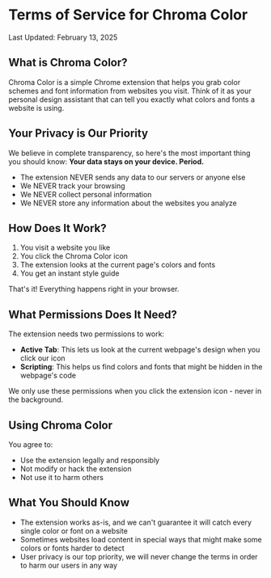 # Terms of Service for Chroma Color

Last Updated: February 13, 2025

## What is Chroma Color?

Chroma Color is a simple Chrome extension that helps you grab color schemes and font information from websites you visit. Think of it as your personal design assistant that can tell you exactly what colors and fonts a website is using.

## Your Privacy is Our Priority

We believe in complete transparency, so here's the most important thing you should know: **Your data stays on your device. Period.**

- The extension NEVER sends any data to our servers or anyone else
- We NEVER track your browsing
- We NEVER collect personal information
- We NEVER store any information about the websites you analyze

## How Does It Work?

1. You visit a website you like
2. You click the Chroma Color icon
3. The extension looks at the current page's colors and fonts
4. You get an instant style guide

That's it! Everything happens right in your browser.

## What Permissions Does It Need?

The extension needs two permissions to work:
- **Active Tab**: This lets us look at the current webpage's design when you click our icon
- **Scripting**: This helps us find colors and fonts that might be hidden in the webpage's code

We only use these permissions when you click the extension icon - never in the background.

## Using Chroma Color

You agree to:
- Use the extension legally and responsibly
- Not modify or hack the extension
- Not use it to harm others

## What You Should Know

- The extension works as-is, and we can't guarantee it will catch every single color or font on a website
- Sometimes websites load content in special ways that might make some colors or fonts harder to detect
- User privacy is our top priority, we will never change the terms in order to harm our users in any way
